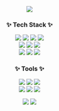 <p align="center">
<img src = "https://capsule-render.vercel.app/api?type=wave&color=e1fafa&height=280&section=header&text=💖Welcom%20to%20my%20Github!!💖&fontSize=50"/>
</p>

<h3 align="center">✨ Tech Stack ✨</h3>
<p align="center">
  <img src="https://img.shields.io/badge/Android-e1fae2?style=flat&logo=Android&logoColor=white"/>
  <img src="https://img.shields.io/badge/PHP-efc3fd?style=flat&logo=PHP&logoColor=white"/>
  <img src="https://img.shields.io/badge/HTML-ffd7cc?style=flat&logo=HTML5&logoColor=white"/>
  <img src="https://img.shields.io/badge/css-ffeccc?style=flat&logo=CSS3&logoColor=white"/>
  <br>
  <img src="https://img.shields.io/badge/JavaScript-d7fffc?style=flat&logo=JavaScript&logoColor=white"/>
  <img src="https://img.shields.io/badge/Java-d7deff?style=flat&logo=Java&logoColor=white"/>
  <img src="https://img.shields.io/badge/Node.js-dbffd7?style=flat&logo=Node.js&logoColor=white"/>
  <br>
  <img src="https://img.shields.io/badge/C-c3d6fd?style=flat&logo=C&logoColor=white"/>
  <img src="https://img.shields.io/badge/MySQL-fcffb0?style=flat&logo=MySQL&logoColor=white"/>
  <img src="https://img.shields.io/badge/Bootstrap-e7b0ff?style=flat&logo=Bootstrap&logoColor=white"/>
</p>

<h3 align="center">✨ Tools ✨</h3>
<p align="center">
  <img src="https://img.shields.io/badge/Sublime Text-d7fffc?style=flat&logo=Sublime Text&logoColor=white"/>
  <img src="https://img.shields.io/badge/Visual Studio-c3d6fd?style=flat&logo=Visual Studio&logoColor=white"/>
  <img src="https://img.shields.io/badge/Visual Studio Code-e7b0ff?style=flat&logo=Visual Studio Code&logoColor=white"/>
  <br>
  <img src="https://img.shields.io/badge/IntelliJ IDEA-ffd7cc?style=flat&logo=IntelliJ IDEA&logoColor=white"/>
  <img src="https://img.shields.io/badge/Eclipse IDE-e1fae2?style=flat&logo=Eclipse IDE&logoColor=white"/>
  <img src="https://img.shields.io/badge/Android Studio-ffeccc?style=flat&logo=Android Studio&logoColor=white"/>
</p>

<p align="center">
<img src="https://github-readme-stats.vercel.app/api?username=Z0ro0&show_icons=true">
<img src="https://github-readme-stats.vercel.app/api/top-langs/?username=Z0ro0&layout=compact">
</p>
